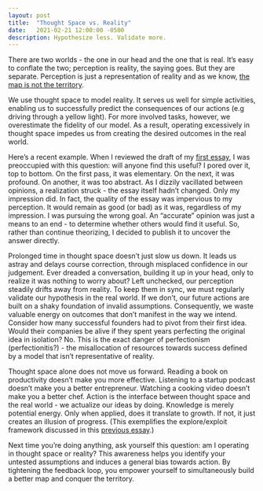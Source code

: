 ```yaml
---
layout: post
title:  "Thought Space vs. Reality"
date:   2021-02-21 12:00:00 -0500
description: Hypothesize less. Validate more.
---
```

There are two worlds - the one in our head and the one that is real. It’s easy to conflate the two; perception is reality, the saying goes. But they are separate. Perception is just a representation of reality and as we know, [the map is not the territory](https://en.wikipedia.org/wiki/Map%E2%80%93territory_relation).

We use thought space to model reality. It serves us well for simple activities, enabling us to successfully predict the consequences of our actions (e.g driving through a yellow light). For more involved tasks, however, we overestimate the fidelity of our model. As a result, operating excessively in thought space impedes us from creating the desired outcomes in the real world.

Here’s a recent example. When I reviewed the draft of my [first essay]({{site.url}}/feeds-considered-harmful), I was preoccupied with this question: will anyone find this useful? I pored over it, top to bottom. On the first pass, it was elementary. On the next, it was profound. On another, it was too abstract. As I dizzily vacillated between opinions, a realization struck - the essay itself hadn’t changed. Only my impression did. In fact, the quality of the essay was impervious to my perception. It would remain as good (or bad) as it was, regardless of my impression. I was pursuing the wrong goal. An “accurate” opinion was just a means to an end - to determine whether others would find it useful. So, rather than continue theorizing, I decided to publish it to uncover the answer directly.

Prolonged time in thought space doesn’t just slow us down. It leads us astray and delays course correction, through misplaced confidence in our judgement. Ever dreaded a conversation, building it up in your head, only to realize it was nothing to worry about? Left unchecked, our perception steadily drifts away from reality. To keep them in sync, we must regularly validate our hypothesis in the real world. If we don’t, our future actions are built on a shaky foundation of invalid assumptions. Consequently, we waste valuable energy on outcomes that don’t manifest in the way we intend. Consider how many successful founders had to pivot from their first idea. Would their companies be alive if they spent years perfecting the original idea in isolation? No. This is the exact danger of perfectionism (perfectionitis?) - the misallocation of resources towards success defined by a model that isn’t representative of reality. 

Thought space alone does not move us forward. Reading a book on productivity doesn’t make you more effective. Listening to a startup podcast doesn’t make you a better entrepreneur. Watching a cooking video doesn’t make you a better chef. Action is the interface between thought space and the real world - we actualize our ideas by doing. Knowledge is merely potential energy. Only when applied, does it translate to growth. If not, it just creates an illusion of progress. (This exemplifies the explore/exploit framework discussed in this [previous essay]({{site.url}}/feeds-considered-harmful).)

Next time you’re doing anything, ask yourself this question: am I operating in thought space or reality? This awareness helps you identify your untested assumptions and induces a general bias towards action. By tightening the feedback loop, you empower yourself to simultaneously build a better map and conquer the territory.